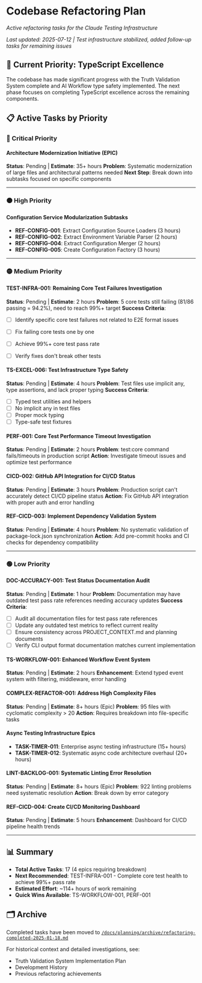 # Codebase Refactoring Plan

*Active refactoring tasks for the Claude Testing Infrastructure*

*Last updated: 2025-07-12 | Test infrastructure stabilized, added follow-up tasks for remaining issues*

## 🎯 Current Priority: TypeScript Excellence

The codebase has made significant progress with the Truth Validation System complete and AI Workflow type safety implemented. The next phase focuses on completing TypeScript excellence across the remaining components.

## 📋 Active Tasks by Priority

### 🔴 Critical Priority


#### Architecture Modernization Initiative (EPIC)
**Status**: Pending | **Estimate**: 35+ hours
**Problem**: Systematic modernization of large files and architectural patterns needed
**Next Step**: Break down into subtasks focused on specific components

---

### 🟠 High Priority



#### Configuration Service Modularization Subtasks
- **REF-CONFIG-001**: Extract Configuration Source Loaders (3 hours)
- **REF-CONFIG-002**: Extract Environment Variable Parser (2 hours)
- **REF-CONFIG-004**: Extract Configuration Merger (2 hours)
- **REF-CONFIG-005**: Create Configuration Factory (3 hours)

---

### 🟡 Medium Priority

#### TEST-INFRA-001: Remaining Core Test Failures Investigation
**Status**: Pending | **Estimate**: 2 hours
**Problem**: 5 core tests still failing (81/86 passing = 94.2%), need to reach 99%+ target
**Success Criteria**:
- [ ] Identify specific core test failures not related to E2E format issues
- [ ] Fix failing core tests one by one
- [ ] Achieve 99%+ core test pass rate
- [ ] Verify fixes don't break other tests


#### TS-EXCEL-006: Test Infrastructure Type Safety
**Status**: Pending | **Estimate**: 4 hours
**Problem**: Test files use implicit any, type assertions, and lack proper typing
**Success Criteria**:
- [ ] Typed test utilities and helpers
- [ ] No implicit any in test files
- [ ] Proper mock typing
- [ ] Type-safe test fixtures

#### PERF-001: Core Test Performance Timeout Investigation
**Status**: Pending | **Estimate**: 2 hours
**Problem**: test:core command fails/timeouts in production script
**Action**: Investigate timeout issues and optimize test performance

#### CICD-002: GitHub API Integration for CI/CD Status
**Status**: Pending | **Estimate**: 3 hours
**Problem**: Production script can't accurately detect CI/CD pipeline status
**Action**: Fix GitHub API integration with proper auth and error handling

#### REF-CICD-003: Implement Dependency Validation System
**Status**: Pending | **Estimate**: 4 hours
**Problem**: No systematic validation of package-lock.json synchronization
**Action**: Add pre-commit hooks and CI checks for dependency compatibility

---

### 🟢 Low Priority

#### DOC-ACCURACY-001: Test Status Documentation Audit
**Status**: Pending | **Estimate**: 1 hour
**Problem**: Documentation may have outdated test pass rate references needing accuracy updates
**Success Criteria**:
- [ ] Audit all documentation files for test pass rate references
- [ ] Update any outdated test metrics to reflect current reality
- [ ] Ensure consistency across PROJECT_CONTEXT.md and planning documents
- [ ] Verify CLI output format documentation matches current implementation

#### TS-WORKFLOW-001: Enhanced Workflow Event System
**Status**: Pending | **Estimate**: 2 hours
**Enhancement**: Extend typed event system with filtering, middleware, error handling

#### COMPLEX-REFACTOR-001: Address High Complexity Files
**Status**: Pending | **Estimate**: 8+ hours (Epic)
**Problem**: 95 files with cyclomatic complexity > 20
**Action**: Requires breakdown into file-specific tasks

#### Async Testing Infrastructure Epics
- **TASK-TIMER-011**: Enterprise async testing infrastructure (15+ hours)
- **TASK-TIMER-012**: Systematic async code architecture overhaul (20+ hours)

#### LINT-BACKLOG-001: Systematic Linting Error Resolution
**Status**: Pending | **Estimate**: 8+ hours (Epic)
**Problem**: 922 linting problems need systematic resolution
**Action**: Break down by error category

#### REF-CICD-004: Create CI/CD Monitoring Dashboard
**Status**: Pending | **Estimate**: 5 hours
**Enhancement**: Dashboard for CI/CD pipeline health trends

---

## 📊 Summary

- **Total Active Tasks**: 17 (4 epics requiring breakdown) 
- **Next Recommended**: TEST-INFRA-001 - Complete core test health to achieve 99%+ pass rate
- **Estimated Effort**: ~114+ hours of work remaining
- **Quick Wins Available**: TS-WORKFLOW-001, PERF-001

## 🗂️ Archive

Completed tasks have been moved to [`/docs/planning/archive/refactoring-completed-2025-01-18.md`](./archive/refactoring-completed-2025-01-18.md)

For historical context and detailed investigations, see:
- Truth Validation System Implementation Plan
- Development History
- Previous refactoring achievements